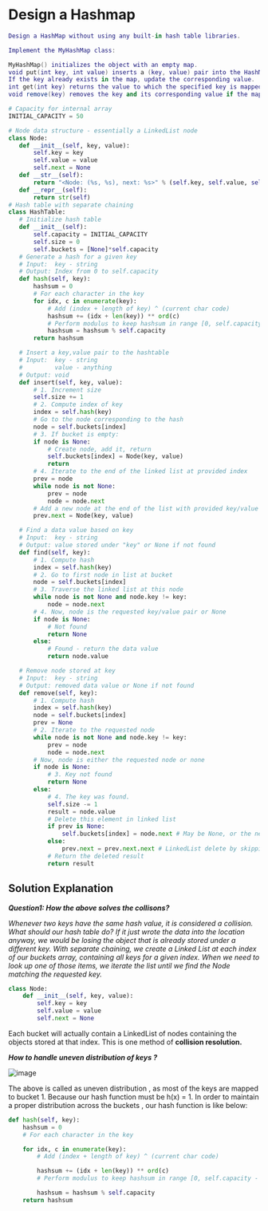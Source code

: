 # Design a Hashmap 

```Lua
Design a HashMap without using any built-in hash table libraries.

Implement the MyHashMap class:

MyHashMap() initializes the object with an empty map.
void put(int key, int value) inserts a (key, value) pair into the HashMap. 
If the key already exists in the map, update the corresponding value.
int get(int key) returns the value to which the specified key is mapped, or -1 if this map contains no mapping for the key.
void remove(key) removes the key and its corresponding value if the map contains the mapping for the key.
``` 
 
 ```python
 # Capacity for internal array
INITIAL_CAPACITY = 50

# Node data structure - essentially a LinkedList node
class Node:
	def __init__(self, key, value):
		self.key = key
		self.value = value
		self.next = None
	def __str__(self):
		return "<Node: (%s, %s), next: %s>" % (self.key, self.value, self.next != None)
	def __repr__(self):
		return str(self)
# Hash table with separate chaining
class HashTable:
	# Initialize hash table
	def __init__(self):
		self.capacity = INITIAL_CAPACITY
		self.size = 0
		self.buckets = [None]*self.capacity
	# Generate a hash for a given key
	# Input:  key - string
	# Output: Index from 0 to self.capacity
	def hash(self, key):
		hashsum = 0
		# For each character in the key
		for idx, c in enumerate(key):
			# Add (index + length of key) ^ (current char code)
			hashsum += (idx + len(key)) ** ord(c)
			# Perform modulus to keep hashsum in range [0, self.capacity - 1]
			hashsum = hashsum % self.capacity
		return hashsum

	# Insert a key,value pair to the hashtable
	# Input:  key - string
	# 		  value - anything
	# Output: void
	def insert(self, key, value):
		# 1. Increment size
		self.size += 1
		# 2. Compute index of key
		index = self.hash(key)
		# Go to the node corresponding to the hash
		node = self.buckets[index]
		# 3. If bucket is empty:
		if node is None:
			# Create node, add it, return
			self.buckets[index] = Node(key, value)
			return
		# 4. Iterate to the end of the linked list at provided index
		prev = node
		while node is not None:
			prev = node
			node = node.next
		# Add a new node at the end of the list with provided key/value
		prev.next = Node(key, value)

	# Find a data value based on key
	# Input:  key - string
	# Output: value stored under "key" or None if not found
	def find(self, key):
		# 1. Compute hash
		index = self.hash(key)
		# 2. Go to first node in list at bucket
		node = self.buckets[index]
		# 3. Traverse the linked list at this node
		while node is not None and node.key != key:
			node = node.next
		# 4. Now, node is the requested key/value pair or None
		if node is None:
			# Not found
			return None
		else:
			# Found - return the data value
			return node.value

	# Remove node stored at key
	# Input:  key - string
	# Output: removed data value or None if not found
	def remove(self, key):
		# 1. Compute hash
		index = self.hash(key)
		node = self.buckets[index]
		prev = None
		# 2. Iterate to the requested node
		while node is not None and node.key != key:
			prev = node
			node = node.next
		# Now, node is either the requested node or none
		if node is None:
			# 3. Key not found
			return None
		else:
			# 4. The key was found.
			self.size -= 1
			result = node.value
			# Delete this element in linked list
			if prev is None:
				self.buckets[index] = node.next # May be None, or the next match
			else:
				prev.next = prev.next.next # LinkedList delete by skipping over
			# Return the deleted result 
			return result
```

## Solution Explanation

***Question1: How the above solves the collisons?***

*Whenever two keys have the same hash value, it is considered a collision. What should our hash table do? If it just wrote the data into the location anyway, we would be losing the object that is already stored under a different key.
With separate chaining, we create a Linked List at each index of our buckets array, containing all keys for a given index. When we need to look up one of those items, we iterate the list until we find the Node matching the requested key.*


```python
class Node:
    def __init__(self, key, value):
        self.key = key
        self.value = value
        self.next = None
```
Each bucket will actually contain a LinkedList of nodes containing the objects stored at that index. This is one method of **collision resolution.**

***How to handle uneven distribution of keys ?***

![image](https://user-images.githubusercontent.com/33947539/153858260-3ccabbd6-3ac1-48bf-b5e9-b4d12534460c.png)

The above is called as uneven distribution , as most of the keys are mapped to bucket 1. Because our hash function must be h(x) = 1. 
In order to maintain a proper distribution across the buckets , our hash function is like below:

```python
def hash(self, key):
	hashsum = 0
	# For each character in the key

	for idx, c in enumerate(key):
		# Add (index + length of key) ^ (current char code)

		hashsum += (idx + len(key)) ** ord(c)
		# Perform modulus to keep hashsum in range [0, self.capacity - 1]

		hashsum = hashsum % self.capacity
	return hashsum
```





